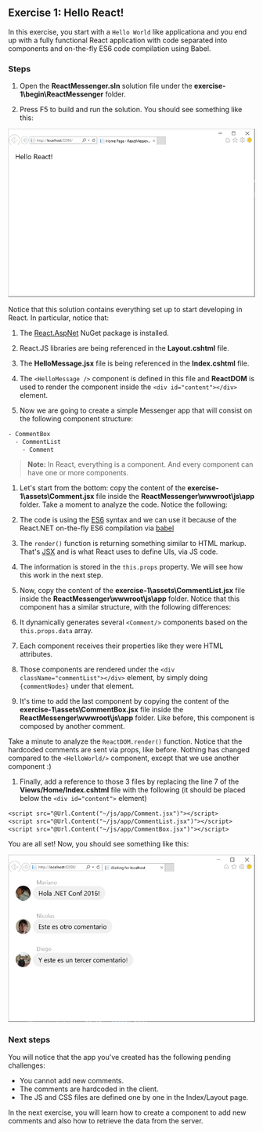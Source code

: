 ## Exercise 1: Hello React!

In this exercise, you start with a `Hello World` like applicationa and you end up with a fully functional React application with code separated into components and on-the-fly ES6 code compilation using Babel.

### Steps

1. Open the **ReactMessenger.sln** solution file under the **exercise-1\begin\ReactMessenger** folder.

1. Press F5 to build and run the solution. You should see something like this:

  ![](images/hello-react.png)

  Notice that this solution contains everything set up to start developing in React. In particular, notice that:

  1. The [React.AspNet](https://github.com/reactjs/React.NET) NuGet package is installed.
  1. React.JS libraries are being referenced in the **Layout.cshtml** file.
  1. The **HelloMessage.jsx** file is being referenced in the **Index.cshtml** file.
  1. The `<HelloMessage />` component is defined in this file and **ReactDOM** is used to render the component inside the `<div id="content"></div>` element.

1. Now we are going to create a simple Messenger app that will consist on the following component structure:

  ```
  - CommentBox
    - CommentList
      - Comment
  ```

  > **Note:** In React, everything is a component. And every component can have one or more components.

1. Let's start from the bottom: copy the content of the **exercise-1\assets\Comment.jsx** file inside the **ReactMessenger\wwwroot\js\app** folder. Take a moment to analyze the code. Notice the following:

  1. The code is using the [ES6](http://es6-features.org/) syntax and we can use it because of the React.NET on-the-fly ES6 compilation via [babel](https://babeljs.io/)
  2. The `render()` function is returning something similar to HTML markup. That's [JSX](https://facebook.github.io/react/docs/displaying-data.html) and is what React uses to define UIs, via JS code.
  3. The information is stored in the `this.props` property. We will see how this work in the next step.

1. Now, copy the content of the **exercise-1\assets\CommentList.jsx** file inside the **ReactMessenger\wwwroot\js\app** folder. Notice that this component has a similar structure, with the following differences:

  1. It dynamically generates several `<Comment/>` components based on the `this.props.data` array.
  1. Each component receives their properties like they were HTML attributes.
  1. Those components are rendered under the `<div className="commentList"></div>` element, by simply doing `{commentNodes}` under that element.

1. It's time to add the last component by copying the content of the **exercise-1\assets\CommentBox.jsx** file inside the **ReactMessenger\wwwroot\js\app** folder. Like before, this component is composed by another comment. 

  Take a minute to analyze the `ReactDOM.render()` function. Notice that the hardcoded comments are sent via props, like before. Nothing has changed compared to the `<HelloWorld/>` component, except that we use another component :)

1. Finally, add a reference to those 3 files by replacing the line 7 of the **Views/Home/Index.cshtml** file with the following (it should be placed below the `<div id="content">` element)

  ```
  <script src="@Url.Content("~/js/app/Comment.jsx")"></script>
  <script src="@Url.Content("~/js/app/CommentList.jsx")"></script>
  <script src="@Url.Content("~/js/app/CommentBox.jsx")"></script>
  ``` 

  You are all set! Now, you should see something like this:

  ![](images/hello-comments.png)

### Next steps

You will notice that the app you've created has the following pending challenges:

* You cannot add new comments.
* The comments are hardcoded in the client.
* The JS and CSS files are defined one by one in the Index/Layout page.

In the next exercise, you will learn how to create a component to add new comments and also how to retrieve the data from the server.